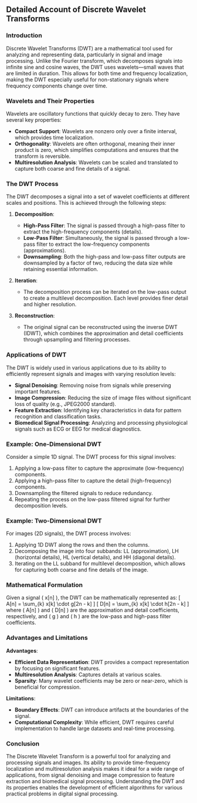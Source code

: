 ## Detailed Account of Discrete Wavelet Transforms

### Introduction
Discrete Wavelet Transforms (DWT) are a mathematical tool used for analyzing and representing data, particularly in signal and image processing. Unlike the Fourier transform, which decomposes signals into infinite sine and cosine waves, the DWT uses wavelets—small waves that are limited in duration. This allows for both time and frequency localization, making the DWT especially useful for non-stationary signals where frequency components change over time.

### Wavelets and Their Properties
Wavelets are oscillatory functions that quickly decay to zero. They have several key properties:
- **Compact Support**: Wavelets are nonzero only over a finite interval, which provides time localization.
- **Orthogonality**: Wavelets are often orthogonal, meaning their inner product is zero, which simplifies computations and ensures that the transform is reversible.
- **Multiresolution Analysis**: Wavelets can be scaled and translated to capture both coarse and fine details of a signal.

### The DWT Process
The DWT decomposes a signal into a set of wavelet coefficients at different scales and positions. This is achieved through the following steps:

1. **Decomposition**:
    - **High-Pass Filter**: The signal is passed through a high-pass filter to extract the high-frequency components (details).
    - **Low-Pass Filter**: Simultaneously, the signal is passed through a low-pass filter to extract the low-frequency components (approximations).
    - **Downsampling**: Both the high-pass and low-pass filter outputs are downsampled by a factor of two, reducing the data size while retaining essential information.

2. **Iteration**:
    - The decomposition process can be iterated on the low-pass output to create a multilevel decomposition. Each level provides finer detail and higher resolution.

3. **Reconstruction**:
    - The original signal can be reconstructed using the inverse DWT (IDWT), which combines the approximation and detail coefficients through upsampling and filtering processes.

### Applications of DWT
The DWT is widely used in various applications due to its ability to efficiently represent signals and images with varying resolution levels:
- **Signal Denoising**: Removing noise from signals while preserving important features.
- **Image Compression**: Reducing the size of image files without significant loss of quality (e.g., JPEG2000 standard).
- **Feature Extraction**: Identifying key characteristics in data for pattern recognition and classification tasks.
- **Biomedical Signal Processing**: Analyzing and processing physiological signals such as ECG or EEG for medical diagnostics.

### Example: One-Dimensional DWT
Consider a simple 1D signal. The DWT process for this signal involves:
1. Applying a low-pass filter to capture the approximate (low-frequency) components.
2. Applying a high-pass filter to capture the detail (high-frequency) components.
3. Downsampling the filtered signals to reduce redundancy.
4. Repeating the process on the low-pass filtered signal for further decomposition levels.

### Example: Two-Dimensional DWT
For images (2D signals), the DWT process involves:
1. Applying 1D DWT along the rows and then the columns.
2. Decomposing the image into four subbands: LL (approximation), LH (horizontal details), HL (vertical details), and HH (diagonal details).
3. Iterating on the LL subband for multilevel decomposition, which allows for capturing both coarse and fine details of the image.

### Mathematical Formulation
Given a signal \( x[n] \), the DWT can be mathematically represented as:
\[ A[n] = \sum_{k} x[k] \cdot g[2n - k] \] 
\[ D[n] = \sum_{k} x[k] \cdot h[2n - k] \]
where \( A[n] \) and \( D[n] \) are the approximation and detail coefficients, respectively, and \( g \) and \( h \) are the low-pass and high-pass filter coefficients.

### Advantages and Limitations
**Advantages**:
- **Efficient Data Representation**: DWT provides a compact representation by focusing on significant features.
- **Multiresolution Analysis**: Captures details at various scales.
- **Sparsity**: Many wavelet coefficients may be zero or near-zero, which is beneficial for compression.

**Limitations**:
- **Boundary Effects**: DWT can introduce artifacts at the boundaries of the signal.
- **Computational Complexity**: While efficient, DWT requires careful implementation to handle large datasets and real-time processing.

### Conclusion
The Discrete Wavelet Transform is a powerful tool for analyzing and processing signals and images. Its ability to provide time-frequency localization and multiresolution analysis makes it ideal for a wide range of applications, from signal denoising and image compression to feature extraction and biomedical signal processing. Understanding the DWT and its properties enables the development of efficient algorithms for various practical problems in digital signal processing.
